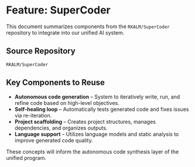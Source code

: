 # Feature: SuperCoder

This document summarizes components from the `RKALM/SuperCoder` repository to integrate into our unified AI system.

## Source Repository
`RKALM/SuperCoder`

## Key Components to Reuse

- **Autonomous code generation** – System to iteratively write, run, and refine code based on high-level objectives.
- **Self-healing loop** – Automatically tests generated code and fixes issues via re-iteration.
- **Project scaffolding** – Creates project structures, manages dependencies, and organizes outputs.
- **Language support** – Utilizes language models and static analysis to improve generated code quality.

These concepts will inform the autonomous code synthesis layer of the unified program.

